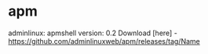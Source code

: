 # apm
adminlinux: apmshell version: 0.2
Download [here] - https://github.com/adminlinuxweb/apm/releases/tag/Name
